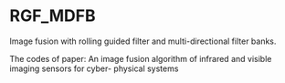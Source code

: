 # RGF_MDFB
Image fusion with rolling guided filter and multi-directional filter banks.

The codes of paper: An image fusion algorithm of infrared and visible imaging sensors for cyber- physical systems
